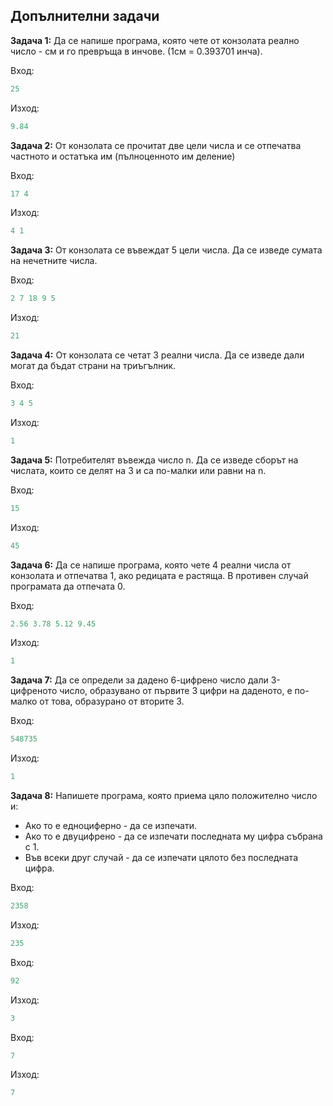 ## Допълнителни задачи

**Задача 1:** Да се напише програма, която чете от конзолата реално число - см и го превръща в инчове. (1см = 0.393701 инча).

Вход:
```c++
25
```

Изход:
```c++
9.84
```

**Задача 2:** От конзолата се прочитат две цели числа и се отпечатва частното и остатъка им (пълноценното им деление)

Вход:
```c++
17 4
```

Изход:
```c++
4 1
```

**Задача 3:** От конзолата се въвеждат 5 цели числа. Да се изведе сумата на нечетните числа.

Вход:
```c++
2 7 18 9 5
```

Изход:
```c++
21
```

**Задача 4:** От конзолата се четат 3 реални числа. Да се изведе дали могат да бъдат страни на триъгълник.

Вход:
```c++
3 4 5
```

Изход:
```c++
1
```

**Задача 5:** Потребителят въвежда число n. Да се изведе сборът на числата, които се делят на 3 и са по-малки или равни на n.

Вход:
```c++
15
```

Изход:
```c++
45
```

**Задача 6:** Да се напише програма, която чете 4 реални числа от конзолата и отпечатва 1, ако редицата е растяща. В противен случай програмата да отпечата 0.

Вход:
```c++
2.56 3.78 5.12 9.45
```

Изход:
```c++
1
```

**Задача 7:** Да се определи за дадено 6-цифрено число дали 3-цифреното число, образувано от първите 3 цифри на даденото, е по-малко от това, образурано от вторите 3.

Вход:
```c++
548735
```

Изход:
```c++
1
```

**Задача 8:** Напишете програма, която приема цяло положително число и:
* Ако то е едноциферно - да се изпечати.
* Ако то е двуцифрено - да се изпечати последната му цифра събрана с 1.
* Във всеки друг случай - да се изпечати цялото без последната цифра.

Вход:
```c++
2358
```

Изход:
```c++
235
```

Вход:
```c++
92
```

Изход:
```c++
3
```

Вход:
```c++
7
```

Изход:
```c++
7
```